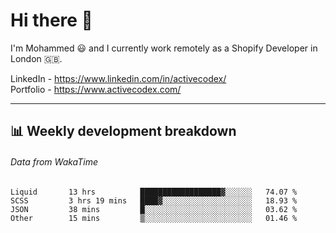 # Hi there 👋

I'm Mohammed 😃 and I currently work remotely as a Shopify Developer in London 🇬🇧.

LinkedIn - https://www.linkedin.com/in/activecodex/
<br/>
Portfolio - https://www.activecodex.com/

---

## 📊 Weekly development breakdown
###### Data from WakaTime

<!--START_SECTION:waka-->

```text
Liquid       13 hrs          ██████████████████▓░░░░░░   74.07 %
SCSS         3 hrs 19 mins   ████▓░░░░░░░░░░░░░░░░░░░░   18.93 %
JSON         38 mins         █░░░░░░░░░░░░░░░░░░░░░░░░   03.62 %
Other        15 mins         ▒░░░░░░░░░░░░░░░░░░░░░░░░   01.46 %
```

<!--END_SECTION:waka-->
